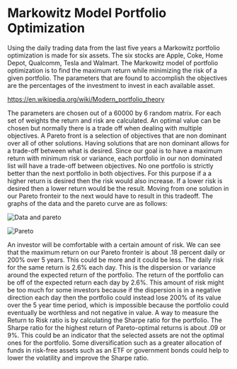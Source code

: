 # Markowitz Model Portfolio Optimization

  Using the daily trading data from the last five years a Markowitz portfolio optimization is made for six assets.  The six stocks are Apple, Coke, Home Depot, Qualcomm, Tesla and Walmart.  The Markowitz model of portfolio optimization is to find the maximum return while minimizing the risk of a given portfolio.  The parameters that are found to accomplish the objectives are the percentages of the investment to invest in each available asset.  
   
https://en.wikipedia.org/wiki/Modern_portfolio_theory
   
The parameters are chosen out of a 60000 by 6 random matrix.  For each set of weights the return and risk are calculated.  An optimal value can be chosen but normally there is a trade off when dealing with multiple objectives.  A Pareto front is a selection of objectives that are non dominant over all of other solutions.  Having solutions that are non dominant allows for a trade-off between what is desired.  Since our goal is to have a maximum return with minimum risk or variance, each portfolio in our non dominated list will have a trade-off between objectives.  No one portfolio is strictly better than the
next portfolio in both objectives.  For this purpose if a a higher return is desired then the risk would also increase.  If a lower risk is desired then a lower return would be the result.  Moving from one solution in our Pareto fronteir to the next would have to result in this tradeoff. The graphs of the data and the pareto curve are as follows:

![Data and pareto](https://user-images.githubusercontent.com/58529391/95814311-efbefe80-0cce-11eb-9406-fcdd67405d23.png)

![Pareto](https://user-images.githubusercontent.com/58529391/95814331-f9486680-0cce-11eb-99d4-31254598160a.png)

  An investor will be comfortable with a certain amount of risk.  We can see that the maximum return on our Pareto fronteir is about .18 percent daily or 200% over 5 years.  This could be more and it could be less.  The daily risk for the same return is 2.6% each day.  This is the dispersion or variance around the expected return of the portfolio.  The return of the portfolio can be off of the expected return each day by 2.6%.  This amount of risk might be too much for some investors because if the 
dispersion is in a negative direction each day then the portfolio could instead lose 200% of its value over the 5 year time period, which is impossible because the portfolio could eventually be worthless and not negative in value.  A way to measure the Return to Risk ratio is by calculating the Sharpe ratio for the portfolio.  The Sharpe ratio for the highest return of Pareto-optimal returns is about .09 or 9%.  This could be an indicator that the selected assets are not the optimal ones for the portfolio.  Some diversification such as a greater allocation of funds in risk-free assets such as an ETF or government bonds could help to lower the volatility and improve the Sharpe ratio.

